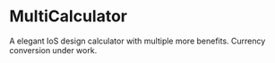 # MultiCalculator
A elegant IoS design calculator with multiple more benefits. Currency conversion under work.
